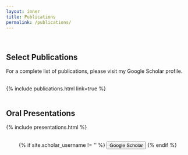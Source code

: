 ```yaml
---
layout: inner
title: Publications
permalink: /publications/
---
```


<br />

## Select Publications

For a complete list of publications, please visit my Google Scholar profile. <br /><br />

{% include publications.html link=true %} <br /><br />

## Oral Presentations

{% include presentations.html %} <br /><br />

<div class="hero-buttons">

  <p style="text-align: center;">
    {% if site.scholar_username != '' %}
      <a href="https://scholar.google.com/citations?user=XR_SNYAAAAAJ&hl=en"><button class="btn btn-default btn-lg"><i class="fa fa-google fa-lg"></i>Google Scholar</button></a>
    {% endif %}
  </p>

</div>


